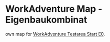 # WorkAdventure Map - Eigenbaukombinat

own map for [WorkAdventure Testarea Start E0](https://play.wa-test.rc3.cccv.de/_/global/raw.githubusercontent.com/Eigenbaukombinat/workadventuretest/master/maps/main.json).


